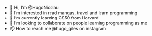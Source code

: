 - 👋 Hi, I’m @HugoNicolau
- 👀 I’m interested in read mangas, travel and learn programming
- 🌱 I’m currently learning CS50 from Harvard 
- 💞️ I’m looking to collaborate on people learning programming as me
- 📫 How to reach me @hugo_giles on instagram

<!---
HugoNicolau/HugoNicolau is a ✨ special ✨ repository because its `README.md` (this file) appears on your GitHub profile.
You can click the Preview link to take a look at your changes.
--->
